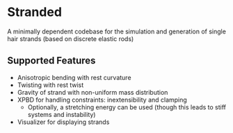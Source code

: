 # Stranded
A minimally dependent codebase for the simulation 
and generation of single hair strands (based on discrete elastic rods)

## Supported Features
- Anisotropic bending with rest curvature
- Twisting with rest twist
- Gravity of strand with non-uniform mass distribution
- XPBD for handling constraints: inextensibility and clamping
  - Optionally, a stretching energy can be used (though this leads to stiff systems and instability)
- Visualizer for displaying strands